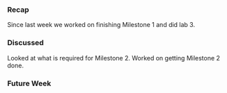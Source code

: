 ### Recap
<p>
  Since last week we worked on finishing Milestone 1 and did lab 3.
</p>

### Discussed
<p>
  Looked at what is required for Milestone 2.
  Worked on getting Milestone 2 done.
</p>

### Future Week
<p>
  
</p>
